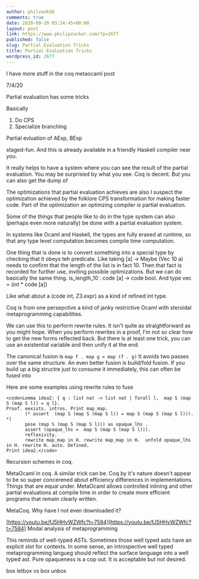 ```yaml
---
author: philzook58
comments: true
date: 2020-09-20 03:24:45+00:00
layout: post
link: https://www.philipzucker.com/?p=2677
published: false
slug: Partial Evaluation Tricks
title: Partial Evaluation Tricks
wordpress_id: 2677
---
```





I have more stuff in the coq metaocaml post













7/4/20







Partial evaluation has some tricks







Basically







  1. Do CPS
  2. Specialize branching






Partial evluation of AExp, BExp







staged-fun. And this is already available in a friendly Haskell compiler near you.







It really helps to have a system where you can see the result of the partial evaluation. You may be surprisied by what you see. Coq is decent.  But you can also get the dump of 







The optimizations that partial evaluation achieves are also I suspect the optimization achieved by the folklore CPS transformation for making faster code. Part of the optimization an optimzing compiler _is_ partial evaluation.







Some of the things that people like to do in the type system can also (perhaps even more naturally) be done with a partial evaluation system. 







In systems like Ocaml and Haskell, the types are fully erased at runtime, so that any type level computation becomes compile time computation.







One thing that is done is to convert something into a special type by checking that it obeys teh predicate. Like taking [a] -> Maybe (Vec 10 a) needs to confirm that the length of the list is in fact 10. Then that fact is recorded for further use, inviting possible optimizations. But we can do basically the same thing. is_length_10 : code [a] -> code bool. And type vec = (int * code [a])







Like what about a  (code int, Z3.expr) as a kind of refined int type. 













Coq is from one persepctive a kind of janky restrictive Ocaml with steroidal metaprogramming capabilities. 







We can use this to perform rewrite rules. It isn't quite as straightforward as you might hope. When you perform rewrites in a proof, I'm not so clear how to get the new forms reflected back. But there is at least one trick, you can use an existential variable and then unify it at the end.







The canonical fusion is `map f . map g = map (f . g)` It avoids two passes over the same structure.  An even better fusion is build/fold fusion. If you build up a big structre just to consume it immediately, this can often be fused into 







Here are some examples using rewrite rules to fuse






    
    <code>Lemma idea2: { q : list nat -> list nat | forall l,  map S (map S (map S l)) = q l}.
    Proof. eexists. intros. Print map_map.
           (* assert  (map S (map S (map S l)) = map S (map S (map S l))). *)
           pose (map S (map S (map S l))) as opaque_lhs .
           assert (opaque_lhs =  map S (map S (map S l))).
           reflexivity. 
           rewrite map_map in H. rewrite map_map in H.  unfold opaque_lhs in H. rewrite H. auto. Defined.
    Print idea2.</code>







Recursion schemes in coq.







MetaOcaml in coq. A similar trick can be. Coq by it's nature doesn't appear to be so super concerened about efficiency differences in implementations. Things that are equal under. MetaOcaml allows controlled inlining and other partial evaluations at compile time in order to create more efficient programs that remain clearly written.







MetaCoq. Why have I not even downloaded it?







[https://youtu.be/fJ5HHvWZWfc?t=7584](https://youtu.be/fJ5HHvWZWfc?t=7584) Modal analysis of metaprogramming







This reminds of well-typed ASTs. Sometimes those well typed asts have an explicit slot for contexts. In some sense, an introspective well typed metaprogramming langueg should reflect the surface language into a well typed ast. Pure opaqueness is a cop out. It is acceptable but not desired.







box letbox vs box unbox




